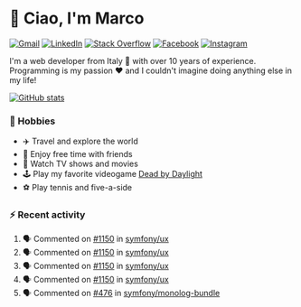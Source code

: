 # 👋 Ciao, I'm Marco

[![Gmail](https://img.shields.io/badge/Gmail-%23BB001B?style=flat-square&logo=gmail&logoColor=white)](mailto:gremo1982@gmail.com)
[![LinkedIn](https://img.shields.io/badge/LinkedIn-%230e76a8?style=flat-square&logo=linkedin)](https://www.linkedin.com/in/marco-polichetti)
[![Stack Overflow](https://img.shields.io/stackexchange/stackoverflow/r/220180?style=flat&logo=stackoverflow&label=Stack%20Overflow&color=%23F47F24)](https://stackoverflow.com/users/220180)
[![Facebook](https://img.shields.io/badge/-Facebook-%234267B2?style=flat-square&logo=facebook&logoColor=white)](https://www.facebook.com/marco.poliketti)
[![Instagram](https://img.shields.io/badge/-Instagram-%23C13584?style=flat-square&logo=instagram&logoColor=white)](https://www.instagram.com/marco.gremo)

I'm a web developer from Italy 🍕 with over 10 years of experience. Programming is my passion ❤️ and I couldn't imagine doing anything else in my life!

[![GitHub stats](https://github-readme-stats.vercel.app/api?username=gremo&show_icons=true&rank_icon=github&theme=transparent)](https://github.com/anuraghazra/github-readme-stats)

### 📅 Hobbies

- ✈️ Travel and explore the world
- 🍻 Enjoy free time with friends
- 🎥 Watch TV shows and movies
- 🕹️ Play my favorite videogame [Dead by Daylight](https://deadbydaylight.com)
- ⚽ Play tennis and five-a-side

### ⚡ Recent activity

<!--START_SECTION:activity-->
1. 🗣 Commented on [#1150](https://github.com/symfony/ux/issues/1150#issuecomment-2065980001) in [symfony/ux](https://github.com/symfony/ux)
2. 🗣 Commented on [#1150](https://github.com/symfony/ux/issues/1150#issuecomment-2065916717) in [symfony/ux](https://github.com/symfony/ux)
3. 🗣 Commented on [#1150](https://github.com/symfony/ux/issues/1150#issuecomment-2063902231) in [symfony/ux](https://github.com/symfony/ux)
4. 🗣 Commented on [#1150](https://github.com/symfony/ux/issues/1150#issuecomment-2063688542) in [symfony/ux](https://github.com/symfony/ux)
5. 🗣 Commented on [#476](https://github.com/symfony/monolog-bundle/issues/476#issuecomment-2061511481) in [symfony/monolog-bundle](https://github.com/symfony/monolog-bundle)
<!--END_SECTION:activity-->
